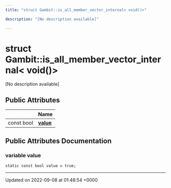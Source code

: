 ```yaml
---
title: "struct Gambit::is_all_member_vector_internal< void()>"

description: "[No description available]"

---
```


# struct Gambit::is_all_member_vector_internal< void()>



[No description available]

## Public Attributes

|                | Name           |
| -------------- | -------------- |
| const bool | **[value](/documentation/code/classes/structgambit_1_1is__all__member__vector__internal_3_01void_07_08_4/#variable-gambitis-all-member-vector-internal-void-value)**  |

## Public Attributes Documentation

### variable value

```
static const bool value = true;
```


-------------------------------

Updated on 2022-09-08 at 01:48:54 +0000
